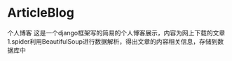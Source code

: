 # ArticleBlog
个人博客
这是一个django框架写的简易的个人博客展示，内容为网上下载的文章
1.spider利用BeautifulSoup进行数据解析，得出文章的内容相关信息，存储到数据库中
